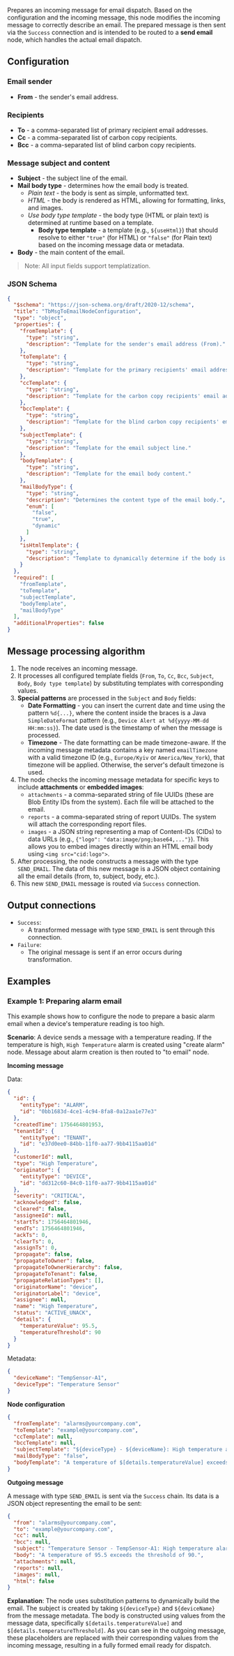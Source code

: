 Prepares an incoming message for email dispatch. Based on the configuration and the incoming message, this node modifies the incoming message to correctly describe an email. The
prepared message is then sent via the `Success` connection and is intended to be routed to a **send email** node, which handles the actual email dispatch.

## Configuration

### Email sender

- **From** - the sender's email address.

### Recipients

- **To** - a comma-separated list of primary recipient email addresses.
- **Cc** - a comma-separated list of carbon copy recipients.
- **Bcc** - a comma-separated list of blind carbon copy recipients.

### Message subject and content

- **Subject** - the subject line of the email.
- **Mail body type** - determines how the email body is treated.
    - *Plain text* - the body is sent as simple, unformatted text.
    - *HTML* - the body is rendered as HTML, allowing for formatting, links, and images.
    - *Use body type template* - the body type (HTML or plain text) is determined at runtime based on a template.
        - **Body type template** - a template (e.g., `${useHtml}`) that should resolve to either `"true"` (for HTML) or `"false"` (for Plain text) based on the incoming message
          data or metadata.
- **Body** - the main content of the email.

> Note: All input fields support templatization.

### JSON Schema

```json
{
  "$schema": "https://json-schema.org/draft/2020-12/schema",
  "title": "TbMsgToEmailNodeConfiguration",
  "type": "object",
  "properties": {
    "fromTemplate": {
      "type": "string",
      "description": "Template for the sender's email address (From)."
    },
    "toTemplate": {
      "type": "string",
      "description": "Template for the primary recipients' email addresses (To), comma-separated."
    },
    "ccTemplate": {
      "type": "string",
      "description": "Template for the carbon copy recipients' email addresses (Cc), comma-separated."
    },
    "bccTemplate": {
      "type": "string",
      "description": "Template for the blind carbon copy recipients' email addresses (Bcc), comma-separated."
    },
    "subjectTemplate": {
      "type": "string",
      "description": "Template for the email subject line."
    },
    "bodyTemplate": {
      "type": "string",
      "description": "Template for the email body content."
    },
    "mailBodyType": {
      "type": "string",
      "description": "Determines the content type of the email body.",
      "enum": [
        "false",
        "true",
        "dynamic"
      ]
    },
    "isHtmlTemplate": {
      "type": "string",
      "description": "Template to dynamically determine if the body is HTML. Used when 'mailBodyType' is 'dynamic'. Should resolve to 'true' or 'false'."
    }
  },
  "required": [
    "fromTemplate",
    "toTemplate",
    "subjectTemplate",
    "bodyTemplate",
    "mailBodyType"
  ],
  "additionalProperties": false
}
```

## Message processing algorithm

1. The node receives an incoming message.
2. It processes all configured template fields (`From`, `To`, `Cc`, `Bcc`, `Subject`, `Body`, `Body type template`) by substituting templates with corresponding
   values.
3. **Special patterns** are processed in the `Subject` and `Body` fields:
    - **Date Formatting** - you can insert the current date and time using the pattern `%d{...}`, where the content inside the braces is a Java `SimpleDateFormat` pattern (e.g.,
      `Device Alert at %d{yyyy-MM-dd HH:mm:ss}`). The date used is the timestamp of when the message is processed.
    - **Timezone** - The date formatting can be made timezone-aware. If the incoming message metadata contains a key named `emailTimezone` with a valid timezone ID (e.g.,
      `Europe/Kyiv` or `America/New_York`), that timezone will be applied. Otherwise, the server's default timezone is used.
4. The node checks the incoming message metadata for specific keys to include **attachments** or **embedded images**:
    - `attachments` - a comma-separated string of file UUIDs (these are Blob Entity IDs from the system). Each file will be attached to the email.
    - `reports` - a comma-separated string of report UUIDs. The system will attach the corresponding report files.
    - `images` - a JSON string representing a map of Content-IDs (CIDs) to data URLs (e.g., `{"logo": "data:image/png;base64,..."}`). This allows you to embed images directly
      within
      an HTML email body using `<img src="cid:logo">`.
5. After processing, the node constructs a message with the type `SEND_EMAIL`. The data of this new message is a JSON object containing all the email details (from, to,
   subject, body, etc.).
6. This new `SEND_EMAIL` message is routed via `Success` connection.

## Output connections

- `Success`:
    - A transformed message with type `SEND_EMAIL` is sent through this connection.
- `Failure`:
    - The original message is sent if an error occurs during transformation.

## Examples

### Example 1: Preparing alarm email

This example shows how to configure the node to prepare a basic alarm email when a device's temperature reading is too high.

**Scenario**: A device sends a message with a temperature reading. If the temperature is high, `High Temperature` alarm is created using "create alarm" node.
Message about alarm creation is then routed to "to email" node.

**Incoming message**

Data:

```json
{
  "id": {
    "entityType": "ALARM",
    "id": "0bb1683d-4ce1-4c94-8fa8-0a12aa1e77e3"
  },
  "createdTime": 1756464801953,
  "tenantId": {
    "entityType": "TENANT",
    "id": "e37d0ee0-84bb-11f0-aa77-9bb4115aa01d"
  },
  "customerId": null,
  "type": "High Temperature",
  "originator": {
    "entityType": "DEVICE",
    "id": "dd312c60-84c0-11f0-aa77-9bb4115aa01d"
  },
  "severity": "CRITICAL",
  "acknowledged": false,
  "cleared": false,
  "assigneeId": null,
  "startTs": 1756464801946,
  "endTs": 1756464801946,
  "ackTs": 0,
  "clearTs": 0,
  "assignTs": 0,
  "propagate": false,
  "propagateToOwner": false,
  "propagateToOwnerHierarchy": false,
  "propagateToTenant": false,
  "propagateRelationTypes": [],
  "originatorName": "device",
  "originatorLabel": "device",
  "assignee": null,
  "name": "High Temperature",
  "status": "ACTIVE_UNACK",
  "details": {
    "temperatureValue": 95.5,
    "temperatureThreshold": 90
  }
}
```

Metadata:

```json
{
  "deviceName": "TempSensor-A1",
  "deviceType": "Temperature Sensor"
}
```

**Node configuration**

```json
{
  "fromTemplate": "alarms@yourcompany.com",
  "toTemplate": "example@yourcompany.com",
  "ccTemplate": null,
  "bccTemplate": null,
  "subjectTemplate": "${deviceType} - ${deviceName}: High temperature alarm",
  "mailBodyType": "false",
  "bodyTemplate": "A temperature of $[details.temperatureValue] exceeds the threshold of $[details.temperatureThreshold]."
}
```

**Outgoing message**

A message with type `SEND_EMAIL` is sent via the `Success` chain. Its data is a JSON object representing the email to be sent:

```json
{
  "from": "alarms@yourcompany.com",
  "to": "example@yourcompany.com",
  "cc": null,
  "bcc": null,
  "subject": "Temperature Sensor - TempSensor-A1: High temperature alarm",
  "body": "A temperature of 95.5 exceeds the threshold of 90.",
  "attachments": null,
  "reports": null,
  "images": null,
  "html": false
}
```

**Explanation**: The node uses substitution patterns to dynamically build the email. The subject is created by taking `${deviceType}` and `${deviceName}` from the message metadata.
The body is constructed using values from the message data, specifically `$[details.temperatureValue]` and `$[details.temperatureThreshold]`.
As you can see in the outgoing message, these placeholders are replaced with their corresponding values from the incoming message, resulting in a fully formed email ready for
dispatch.
